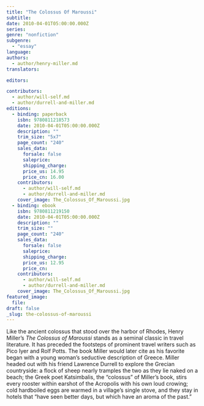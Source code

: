 ```yaml
---
title: "The Colossus Of Maroussi"
subtitle:
date: 2010-04-01T05:00:00.000Z
series:
genre: "nonfiction"
subgenre:
  - "essay"
language:
authors:
  - author/henry-miller.md
translators:

editors:

contributors:
  - author/will-self.md
  - author/durrell-and-miller.md
editions:
  - binding: paperback
    isbn: 9780811218573
    date: 2010-04-01T05:00:00.000Z
    description: ""
    trim_size: "5x7"
    page_count: "240"
    sales_data:
      forsale: false
      saleprice:
      shipping_charge:
      price_us: 14.95
      price_cn: 16.00
    contributors:
      - author/will-self.md
      - author/durrell-and-miller.md
    cover_image: The_Colossus_Of_Maroussi.jpg
  - binding: ebook
    isbn: 9780811219150
    date: 2010-04-01T05:00:00.000Z
    description: ""
    trim_size: ""
    page_count: "240"
    sales_data:
      forsale: false
      saleprice:
      shipping_charge:
      price_us: 12.95
      price_cn:
    contributors:
      - author/will-self.md
      - author/durrell-and-miller.md
    cover_image: The_Colossus_Of_Maroussi.jpg
featured_image:
  file:
draft: false
_slug: the-colossus-of-maroussi
---
```


Like the ancient colossus that stood over the harbor of Rhodes, Henry Miller’s _The Colossus of Maroussi_ stands as a seminal classic in travel literature. It has preceded the footsteps of prominent travel writers such as Pico Iyer and Rolf Potts. The book Miller would later cite as his favorite began with a young woman’s seductive description of Greece. Miller headed out with his friend Lawrence Durrell to explore the Grecian countryside: a flock of sheep nearly tramples the two as they lie naked on a beach; the Greek poet Katsimbalis, the “colossus” of Miller’s book, stirs every rooster within earshot of the Acropolis with his own loud crowing; cold hardboiled eggs are warmed in a village’s single stove, and they stay in hotels that “have seen better days, but which have an aroma of the past.”

